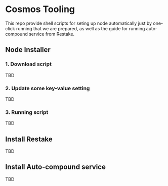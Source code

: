 # Cosmos Tooling

This repo provide shell scripts for seting up node automatically just by one-click running that we are prepared, as well as the guide for running auto-compound service from Restake.

## Node Installer

### 1. Download script

TBD

### 2. Update some key-value setting

TBD

### 3. Running script

TBD

## Install Restake

TBD

## Install Auto-compound service

TBD
